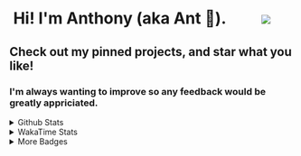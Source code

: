 <h1>&nbsp;Hi! I'm Anthony (aka Ant 🐜). &emsp;&emsp;<a href="https://codewars.com"><img src="https://www.codewars.com/users/MakeMeSenpai/badges/large"></a></h1>
<h2>Check out my pinned projects, and star what you like! </h2>
<h3>I'm always wanting to improve so any feedback would be greatly appriciated.</h3>
<details>
  <summary>Github Stats</summary>
  <br>
  <img src="https://github-readme-stats.vercel.app/api?username=MakeMeSenpai&count_private=true" />
</details>

<details>
  <summary>WakaTime Stats</summary>
  <br>
  <a href="https://wakatime.com"><img src="https://wakatime.com/share/@MakeMeSenpai/fdf9f48a-143b-4422-8c39-f21b5db308cd.png" height="50%" width="100%"/></a>
  <br>
  <br>
  <a href="https://wakatime.com"><img src="https://wakatime.com/share/@MakeMeSenpai/bebcd8ab-45e1-4085-bc76-f8a92f8c8e51.svg" height="50%"/></a>
</details>

<details>
  <summary>More Badges</summary>
  <br>
  <a href="https://makemesenpai.github.io/Ant_World/"><img class="icons" src="https://makemesenpai.github.io/Ant_World/static/imgs/ant-icon.png" alt="Ant World"  width="75" height="75"></a>
<a href="https://www.linkedin.com/in/ant-protho/"><img class="icons" src="https://makemesenpai.github.io/Ant_World/static/imgs/linkin_icon.webp" alt="LinkedIn" width="75" height="75"></a>
<a href="https://www.credly.com/badges/1d2dfe47-232d-4f3f-99a9-a9d620cce2c2/public_url"><img class="cr-badges-full-badge__img" src="https://images.credly.com/size/680x680/images/3bd85bb9-7cb1-48cb-927b-2f7469d70598/CLM_Administration_Specialist.png" alt="DocuSign CLM Administration Specialist 2022" width="75" height="75"></a>
<!-- <a href="https://codepen.io/makemesenpai"><img class="icons" src="https://makemesenpai.github.io/Ant_World/static/imgs/codepen_icon.webp" alt="CodePen" width="75" height="75"></a>
<a href="https://twitter.com/MakeMeSenpai"><img class="icons" src="https://makemesenpai.github.io/Ant_World/static/imgs/twitter_icon.webp" alt="Twitter" width="75" height="75"></a> -->
</details>
